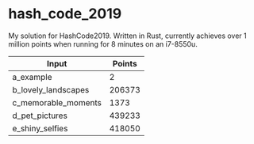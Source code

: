 # hash_code_2019
My solution for HashCode2019. Written in Rust, currently achieves over 1 million points when running for 8 minutes on an i7-8550u.

Input | Points
------------ | -------------
a_example | 2
b_lovely_landscapes | 206373
c_memorable_moments | 1373
d_pet_pictures | 439233
e_shiny_selfies | 418050
